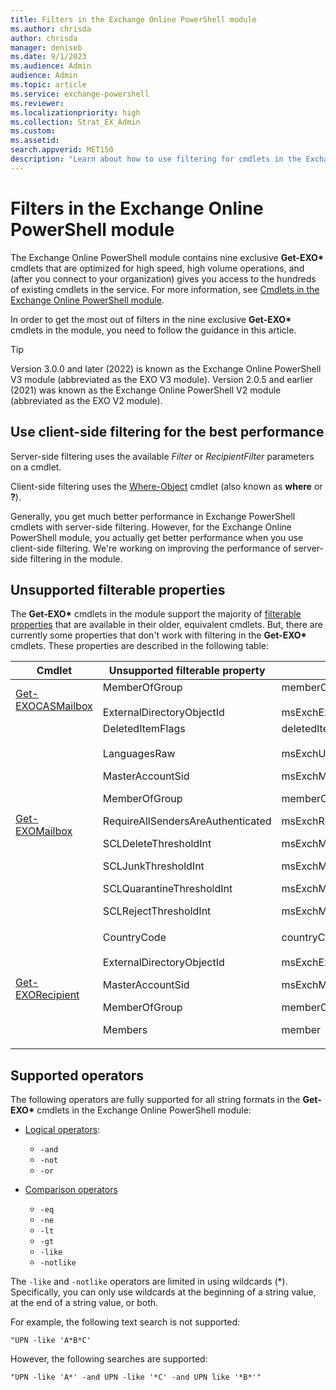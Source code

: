 ```yaml
---
title: Filters in the Exchange Online PowerShell module
ms.author: chrisda
author: chrisda
manager: deniseb
ms.date: 9/1/2023
ms.audience: Admin
audience: Admin
ms.topic: article
ms.service: exchange-powershell
ms.reviewer:
ms.localizationpriority: high
ms.collection: Strat_EX_Admin
ms.custom:
ms.assetid:
search.appverid: MET150
description: "Learn about how to use filtering for cmdlets in the Exchange Online V2 module and V3 module."
---
```


# Filters in the Exchange Online PowerShell module

The Exchange Online PowerShell module contains nine exclusive **Get-EXO\*** cmdlets that are optimized for high speed, high volume operations, and (after you connect to your organization) gives you access to the hundreds of existing cmdlets in the service. For more information, see [Cmdlets in the Exchange Online PowerShell module](exchange-online-powershell-v2.md#cmdlets-in-the-exchange-online-powershell-module).

In order to get the most out of filters in the nine exclusive **Get-EXO\*** cmdlets in the module, you need to follow the guidance in this article.

> [!TIP]
> Version 3.0.0 and later (2022) is known as the Exchange Online PowerShell V3 module (abbreviated as the EXO V3 module). Version 2.0.5 and earlier (2021) was known as the Exchange Online PowerShell V2 module (abbreviated as the EXO V2 module).

## Use client-side filtering for the best performance

Server-side filtering uses the available _Filter_ or _RecipientFilter_ parameters on a cmdlet.

Client-side filtering uses the [Where-Object](/powershell/module/microsoft.powershell.core/where-object) cmdlet (also known as **where** or **?**).

Generally, you get much better performance in Exchange PowerShell cmdlets with server-side filtering. However, for the Exchange Online PowerShell module, you actually get better performance when you use client-side filtering. We're working on improving the performance of server-side filtering in the module.

## Unsupported filterable properties

The **Get-EXO\*** cmdlets in the module support the majority of [filterable properties](filter-properties.md) that are available in their older, equivalent cmdlets. But, there are currently some properties that don't work with filtering in the **Get-EXO\*** cmdlets. These properties are described in the following table:

|Cmdlet|Unsupported filterable property|LDAP Display Name|
|---|---|---|
|[Get-EXOCASMailbox](/powershell/module/exchange/get-exocasmailbox)|MemberOfGroup <br><br> ExternalDirectoryObjectId|memberOf <br><br> msExchExternalDirectoryObjectId|
|[Get-EXOMailbox](/powershell/module/exchange/get-exomailbox)|DeletedItemFlags <br><br> LanguagesRaw <p> MasterAccountSid <p> MemberOfGroup <p> RequireAllSendersAreAuthenticated <p> SCLDeleteThresholdInt <p> SCLJunkThresholdInt <p> SCLQuarantineThresholdInt <p> SCLRejectThresholdInt|deletedItemFlags <br><br> msExchUserCulture <p> msExchMasterAccountSid <p> memberOf <p> msExchRequireAuthToSendTo <p> msExchMessageHygieneSCLDeleteThreshold <p> msExchMessageHygieneSCLJunkThreshold <p> msExchMessageHygieneSCLQuarantineThreshold <p> msExchMessageHygieneSCLRejectThreshold|
|[Get-EXORecipient](/powershell/module/exchange/get-exorecipient)|CountryCode <br><br> ExternalDirectoryObjectId <p> MasterAccountSid <p> MemberOfGroup <p> Members|countryCode <br><br> msExchExternalDirectoryObjectId <p> msExchMasterAccountSid <p> memberOf <p> member|

## Supported operators

The following operators are fully supported for all string formats in the **Get-EXO\*** cmdlets in the Exchange Online PowerShell module:

- [Logical operators](/powershell/module/microsoft.powershell.core/about/about_logical_operators):
  - `-and`
  - `-not`
  - `-or`

- [Comparison operators](/powershell/module/microsoft.powershell.core/about/about_comparison_operators)
  - `-eq`
  - `-ne`
  - `-lt`
  - `-gt`
  - `-like`
  - `-notlike`

The `-like` and `-notlike` operators are limited in using wildcards (*). Specifically, you can only use wildcards at the beginning of a string value, at the end of a string value, or both.

For example, the following text search is not supported:

`"UPN -like 'A*B*C'`

However, the following searches are supported:

`"UPN -like 'A*' -and UPN -like '*C' -and UPN like '*B*'"`
